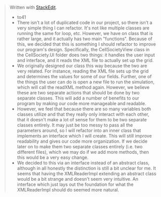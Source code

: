 
> Written with [StackEdit](https://stackedit.io/).
> * to41
> * There isn't a lot of duplicated code in our project, so there isn't a very simple thing I can refactor. It's not like multiple classes are running the same for loop, etc. However, we have on class that is rather large, and it actually has two main "functions". Because of this, we decided that this is something I should refactor to improve our program's design. Specifically, the CellSocietyView class in the CellSociety.UI folder does two things: it handles the user input and interface, and it reads the XML file to actually set up the grid. 
> * We originally designed our class this way because the two are very related. For instance, reading the XML file sets up the grid and determines the values for some of our fields. Further, one of the things the user can do is open a new file to run the simulation, which will call the readXML method again. However, we believe these are two separate actions that should be done by two separate classes. This will add a number of benefits to our program by making our code more manageable and readable.
> * However, we feel that because there are so many variables both classes utilize and that they really only interact with each other, that it doesn't make a lot of sense for them to be two separate classes entirely. It may just be too messy to pass all the parameters around, so I will refactor into an inner class that implements an interface which I will create. This will still improve readability and gives our code more organization. If we decide later on to make them two separate classes entirely (i.e. two different files), which we may do if we add more methods, then this would be a very easy change. 
> * We decided to this via an interface instead of an abstract class, although in all honestly the distinction is still a bit unclear for me. It seems that having the XMLReaderImpl extending an abstract class would be a bit strange and doesn't seem very intuitive. An interface which just lays out the foundation for what the XMLReaderImpl should do seemed more natural.